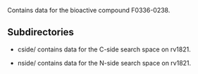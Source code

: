 Contains data for the bioactive compound F0336-0238.

## Subdirectories

- cside/ contains data for the C-side search space on rv1821.

- nside/ contains data for the N-side search space on rv1821.

